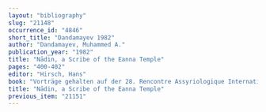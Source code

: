 ```yaml
---
layout: "bibliography"
slug: "21148"
occurrence_id: "4846"
short_title: "Dandamayev 1982"
author: "Dandamayev, Muhammed A."
publication_year: "1982"
title: "Nādin, a Scribe of the Eanna Temple"
pages: "400-402"
editor: "Hirsch, Hans"
book: "Vorträge gehalten auf der 28. Rencontre Assyriologique Internationale in Wien 1981, AfO Beiheft 19, RAI 28 (Wien)"
title: "Nādin, a Scribe of the Eanna Temple"
previous_item: "21151"
---
```

